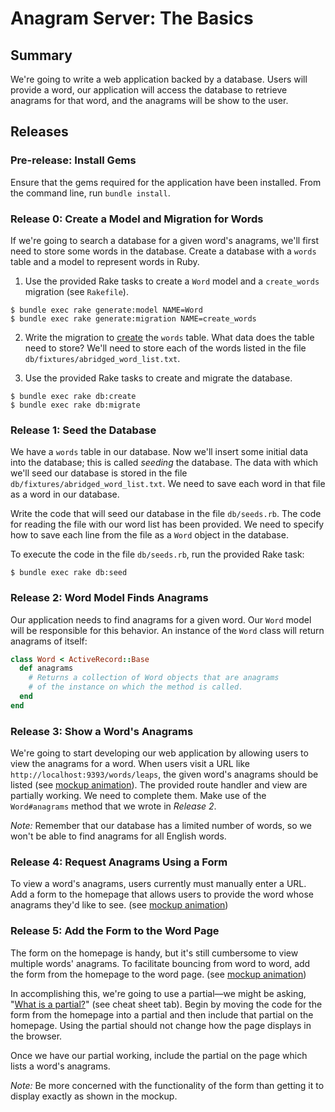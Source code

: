 # Anagram Server: The Basics

## Summary
We're going to write a web application backed by a database.  Users will provide a word, our application will access the database to retrieve anagrams for that word, and the anagrams will be show to the user.


## Releases
### Pre-release: Install Gems
Ensure that the gems required for the application have been installed.  From the command line, run `bundle install`.


### Release 0: Create a Model and Migration for Words
If we're going to search a database for a given word's anagrams, we'll first need to store some words in the database.  Create a database with a `words` table and a model to represent words in Ruby.


1. Use the provided Rake tasks to create a `Word` model and a `create_words` migration (see `Rakefile`).
  ```text
  $ bundle exec rake generate:model NAME=Word
  $ bundle exec rake generate:migration NAME=create_words
  ```

2. Write the migration to [create][create_table] the `words` table. What data does the table need to store?  We'll need to store each of the words listed in the file `db/fixtures/abridged_word_list.txt`.

3. Use the provided Rake tasks to create and migrate the database.
  ```text
  $ bundle exec rake db:create
  $ bundle exec rake db:migrate
  ```


### Release 1: Seed the Database
We have a `words` table in our database.  Now we'll insert some initial data into the database; this is called *seeding* the database.  The data with which we'll seed our database is stored in the file `db/fixtures/abridged_word_list.txt`.  We need to save each word in that file as a word in our database.

Write the code that will seed our database in the file `db/seeds.rb`.  The code for reading the file with our word list has been provided.  We need to specify how to save each line from the file as a `Word` object in the database.

To execute the code in the file `db/seeds.rb`, run the provided Rake task:

```text
$ bundle exec rake db:seed
```

### Release 2: Word Model Finds Anagrams
Our application needs to find anagrams for a given word.  Our `Word` model will be responsible for this behavior.  An instance of the `Word` class will return anagrams of itself:

```ruby
class Word < ActiveRecord::Base
  def anagrams
    # Returns a collection of Word objects that are anagrams
    # of the instance on which the method is called.
  end
end
```


### Release 3: Show a Word's Anagrams
We're going to start developing our web application by allowing users to view the anagrams for a word. When users visit a URL like `http://localhost:9393/words/leaps`, the given word's anagrams should be listed (see [mockup animation][word page animation]).  The provided route handler and view are partially working.  We need to complete them.  Make use of the `Word#anagrams` method that we wrote in *Release 2*.

*Note:* Remember that our database has a limited number of words, so we won't be able to find anagrams for all English words.


### Release 4: Request Anagrams Using a Form
To view a word's anagrams, users currently must manually enter a URL.  Add a form to the homepage that allows users to provide the word whose anagrams they'd like to see. (see [mockup animation][form animation])


### Release 5: Add the Form to the Word Page
The form on the homepage is handy, but it's still cumbersome to view multiple words' anagrams.  To facilitate bouncing from word to word, add the form from the homepage to the word page.  (see [mockup animation][form on page])

In accomplishing this, we're going to use a partial—we might be asking, "[What is a partial?][partials in sinatra]" (see cheat sheet tab).  Begin by moving the code for the form from the homepage into a partial and then include that partial on the homepage.  Using the partial should not change how the page displays in the browser.

Once we have our partial working, include the partial on the page which lists a word's anagrams.

*Note:* Be more concerned with the functionality of the form than getting it to display exactly as shown in the mockup.




[create_table]: http://api.rubyonrails.org/classes/ActiveRecord/ConnectionAdapters/SchemaStatements.html#method-i-create_table
[form animation]: readme-assets/form-animation.gif
[form on page]: readme-assets/form-on-page.gif
[word page animation]: readme-assets/word-page-animation.gif
[partials in sinatra]: https://www.learnhowtoprogram.com/lessons/partials-in-sinatra#cheat-sheet
[sinatra_partials]: http://www.sinatrarb.com/faq.html#partials
